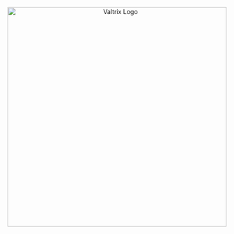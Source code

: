 <p align="center">
  <img src="https://github.com/valtrix-co/.github/assets/87664239/59a4741d-b52e-40db-9ef5-ba7337cbd67c" alt="Valtrix Logo" width="500">
<p>
